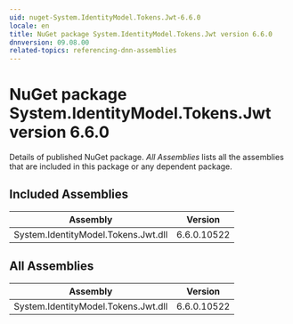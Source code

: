 ```yaml
---
uid: nuget-System.IdentityModel.Tokens.Jwt-6.6.0
locale: en
title: NuGet package System.IdentityModel.Tokens.Jwt version 6.6.0
dnnversion: 09.08.00
related-topics: referencing-dnn-assemblies
---
```


# NuGet package System.IdentityModel.Tokens.Jwt version 6.6.0
Details of published NuGet package.
*All Assemblies* lists all the assemblies that are included in this package or any dependent package.

## Included Assemblies

|Assembly|Version|
|---|---|
|System.IdentityModel.Tokens.Jwt.dll|6.6.0.10522|

## All Assemblies

|Assembly|Version|
|---|---|
|System.IdentityModel.Tokens.Jwt.dll|6.6.0.10522|

